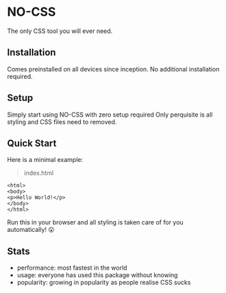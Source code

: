 # NO-CSS
The only CSS tool you will ever need.

## Installation
Comes preinstalled on all devices since inception.
No additional installation required.

## Setup
Simply start using NO-CSS with zero setup required 
Only perquisite is all styling and CSS files need to removed.

## Quick Start
Here is a minimal example:
>index.html
```
<html>
<body>
<p>Hello World!</p>
</body>
</html>
```

Run this in your browser and all styling is taken care of for you automatically! 😮

## Stats
- performance: most fastest in the world
- usage: everyone has used this package without knowing
- popularity: growing in popularity as people realise CSS sucks
